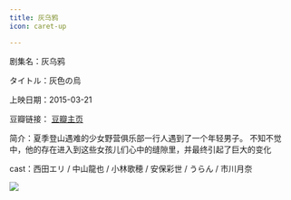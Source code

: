 ```yaml
---
title: 灰乌鸦
icon: caret-up

---
```


剧集名：灰乌鸦

タイトル：灰色の烏

上映日期：2015-03-21

豆瓣链接： [豆瓣主页](https://movie.douban.com/subject/26313608/)

简介：夏季登山遇难的少女野营俱乐部一行人遇到了一个年轻男子。 不知不觉中，他的存在进入到这些女孩儿们心中的缝隙里，并最终引起了巨大的变化 ​​​

cast：西田エリ / 中山龍也 / 小林歌穂 / 安保彩世 / うらん / 市川月奈

![](https://listpic.tsgsanjiao.com/movie/2015/2015hwy.jpg)